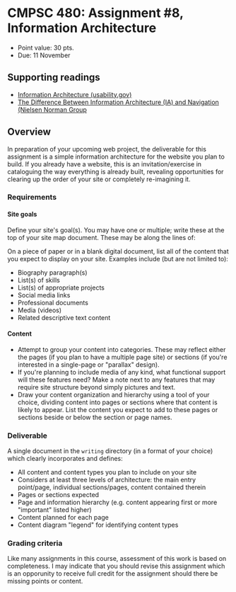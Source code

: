 # CMPSC 480: Assignment #8, Information Architecture
* Point value: 30 pts.
* Due: 11 November

## Supporting readings

* [Information Architecture (usability.gov)](https://www.usability.gov/what-and-why/information-architecture.html)
* [The Difference Between Information Architecture (IA) and Navigation (Nielsen Norman Group](https://www.nngroup.com/articles/ia-vs-navigation/)

## Overview
 
In preparation of your upcoming web project, the deliverable for this assignment is a simple information architecture for the website you plan to build. If you already have a website, this is an invitation/exercise in cataloguing the way everything is already built, revealing opportunities for
clearing up the order of your site or completely re-imagining it.

### Requirements

#### Site goals

Define your site's goal(s). You may have one or multiple; write these at the top of your site map document. These may be along the lines of:

On a piece of paper or in a blank digital document, list all of the content that you expect to
display on your site. Examples include (but are not limited to):
* Biography paragraph(s)
* List(s) of skills
* List(s) of appropriate projects
* Social media links
* Professional documents
* Media (videos)
* Related descriptive text content

#### Content

* Attempt to group your content into categories. These may reflect either the pages (if you plan to have a multiple page site) or sections (if you're interested in a single-page or "parallax" design).
* If you're planning to include media of any kind, what functional support will these features need? Make a note next to any features that may require site structure beyond simply pictures and text.
* Draw your content organization and hierarchy using a tool of your choice, dividing content into pages or sections where that content is likely to appear. List the content you expect to add to these pages or sections beside or below the section or page names.

### Deliverable

A single document in the `writing` directory (in a format of your choice) which clearly incorporates and defines:

* All content and content types you plan to include on your site
* Considers at least three levels of architecture: the main entry point/page, individual sections/pages, content contained therein
* Pages or sections expected
* Page and information hierarchy (e.g. content appearing first or more "important" listed higher)
* Content planned for each page
* Content diagram "legend" for identifying content types

### Grading criteria

Like many assignments in this course, assessment of this work is based on completeness. I may indicate that you should revise this assignment which is an opporunity to receive full credit for the assignment should there be missing points or content.
